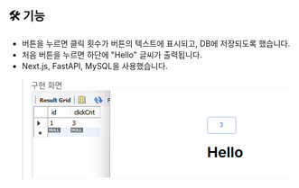 ## 🛠 기능
- 버튼을 누르면 클릭 횟수가 버튼의 텍스트에 표시되고, DB에 저장되도록 했습니다.
- 처음 버튼을 누르면 하단에 "Hello" 글씨가 출력됩니다.
- Next.js, FastAPI, MySQL을 사용했습니다.

>구현 화면
![구현 화면](assets/example.png)